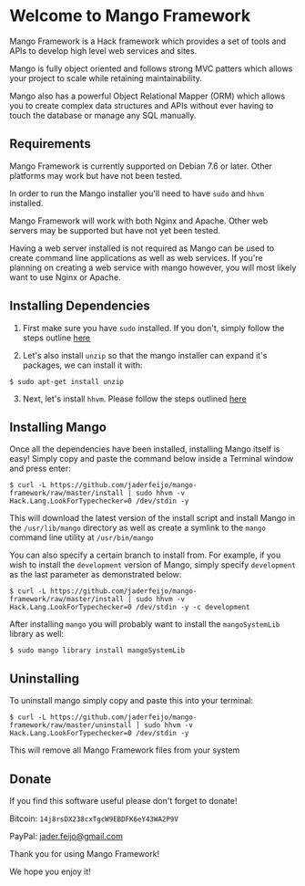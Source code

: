 Welcome to Mango Framework
====================================

Mango Framework is a Hack framework which provides a set of tools and APIs
to develop high level web services and sites.

Mango is fully object oriented and follows strong MVC patters which allows
your project to scale while retaining maintainability.

Mango also has a powerful Object Relational Mapper (ORM) which allows you
to create complex data structures and APIs without ever having to touch
the database or manage any SQL manually.

Requirements
------------------------------------
Mango Framework is currently supported on Debian 7.6 or later. Other
platforms may work but have not been tested.

In order to run the Mango installer you'll need to have `sudo` and
`hhvm` installed.

Mango Framework will work with both Nginx and Apache. Other web servers may
be supported but have not yet been tested.

Having a web server installed is not required as Mango can be used to create
command line applications as well as web services. If you're planning on
creating a web service with mango however, you will most likely want to use
Nginx or Apache.

Installing Dependencies
------------------------------------

1. First make sure you have `sudo` installed. If you don't, simply follow the steps outline [here](http://www.ducea.com/2006/05/18/install-sudo-on-debian/)
 
2. Let's also install `unzip` so that the mango installer can expand it's packages, we can install it with:

 `$ sudo apt-get install unzip`

3. Next, let's install `hhvm`. Please follow the steps outlined [here](https://github.com/facebook/hhvm/wiki/Prebuilt-Packages-on-Debian-7)

Installing Mango
------------------------------------

Once all the dependencies have been installed, installing Mango itself is easy!
Simply copy and paste the command below inside a Terminal window and press enter:

 `$ curl -L https://github.com/jaderfeijo/mango-framework/raw/master/install | sudo hhvm -v Hack.Lang.LookForTypechecker=0 /dev/stdin -y`

This will download the latest version of the install script and install Mango in the `/usr/lib/mango`
directory as well as create a symlink to the `mango` command line utility at `/usr/bin/mango`

You can also specify a certain branch to install from. For example, if you wish to install
the `development` version of Mango, simply specify `development` as the last parameter as
demonstrated below:

 `$ curl -L https://github.com/jaderfeijo/mango-framework/raw/master/install | sudo hhvm -v Hack.Lang.LookForTypechecker=0 /dev/stdin -y -c development`

After installing `mango` you will probably want to install the `mangoSystemLib` library
as well:

 `$ sudo mango library install mangoSystemLib`

Uninstalling
------------------------------------

To uninstall mango simply copy and paste this into your terminal:

 `$ curl -L https://github.com/jaderfeijo/mango-framework/raw/master/uninstall | sudo hhvm -v Hack.Lang.LookForTypechecker=0 /dev/stdin -y`

This will remove all Mango Framework files from your system

Donate
------------------------------------

If you find this software useful please don't forget to donate!

Bitcoin: `14j8rsDX238cxTgcW9EBDFK6eY43WA2P9V`

PayPal: jader.feijo@gmail.com

Thank you for using Mango Framework!

We hope you enjoy it!
